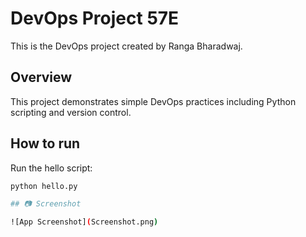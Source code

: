 # DevOps Project 57E

This is the DevOps project created by Ranga Bharadwaj.

## Overview

This project demonstrates simple DevOps practices including Python scripting and version control.

## How to run


Run the hello script:

```bash
python hello.py

## 📷 Screenshot

![App Screenshot](Screenshot.png)

